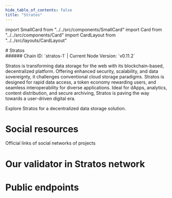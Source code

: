 ```yaml
---
hide_table_of_contents: false
title: "Stratos"
---
```


import SmallCard from "../../src/components/SmallCard"
import Card from "../../src/components/Card"
import CardLayout from "../../src/layouts/CardLayout"

<div class="h1-with-icon icon-stratos">
# Stratos
</div>
###### Chain ID: `stratos-1` | Current Node Version: `v0.11.2`


Stratos is transforming data storage for the web with its blockchain-based, decentralized platform. Offering enhanced security, scalability, and data sovereignty, it challenges conventional cloud storage paradigms. Stratos is designed for rapid data access, a token economy rewarding users, and seamless interoperability for diverse applications. Ideal for dApps, analytics, content distribution, and secure archiving, Stratos is paving the way towards a user-driven digital era.

Explore Stratos for a decentralized data storage solution.

# Social resources
Official links of social networks of projects

<CardLayout autoFitEnabled={false}>
    <SmallCard to="https://www.thestratos.org/" header={{label: "Website", translateId: "social-telegram"}} iconPath="img/website-icon.svg"/>
    <SmallCard to="https://github.com/stratosnet/stratos-chain" header={{label: "GitHub", translateId: "social-telegram"}} iconPath="img/github-icon.svg"/>
    <SmallCard to="https://discord.gg/79dMCCyjAM" header={{label: "Discord", translateId: "social-telegram"}} iconPath="img/discord-icon.svg"/>
    <SmallCard to="https://twitter.com/Stratos_Network" header={{label: "X", translateId: "social-telegram"}} iconPath="img/x-icon.svg"/>
    <SmallCard to="https://t.me/StratosOfficial" header={{label: "Telegram", translateId: "social-telegram"}} iconPath="img/telegram-icon.svg"/>
</CardLayout>

# Our validator in Stratos network

<CardLayout autoFitEnabled={true}>
    <Card
        to="https://explorer.thestratos.org/stratos/validators/stvaloper1ghkn8ra63422mcepdk0zzglzy6qax637g6fhzm"
        header={{
            label: "[NODERS]TEAM",
            translateId: "development-setup",
        }}
        body={{
            label: "Trusted blockchain validator",
        }}
        iconPath="img/kotlin-icon.svg"
    />
</CardLayout>

# Public endpoints 

<CardLayout autoFitEnabled={true}>
    <SmallCard to="https://stratos-rpc.noders.services" header={{label: "RPC Endpoint", translateId: "rpc-endpoint"}}/>
    <SmallCard to="https://stratos-api.noders.services" header={{label: "API Endpoint", translateId: "api-endpoint"}}/>
    <SmallCard to="https://stratos-jsonrpc.noders.services " header={{label: "json-RPC Endpoint", translateId: "jrpc-endpoint"}}/>
    <SmallCard to="http://stratos-grpc.noders.services:29090" header={{label: "gRPC Endpoint", translateId: "grpc-endpoint"}}/>
</CardLayout>


